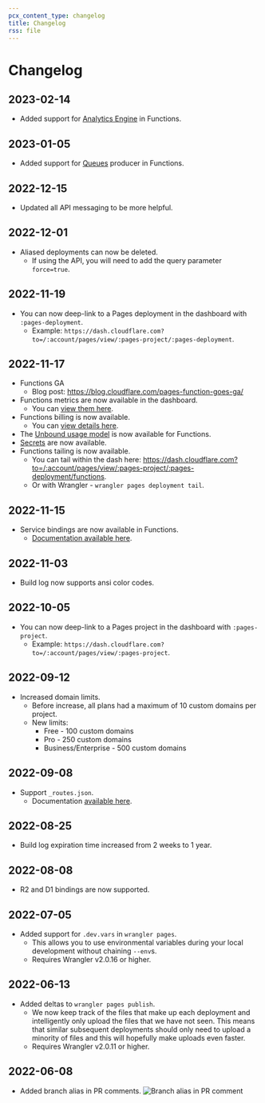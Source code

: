 ```yaml
---
pcx_content_type: changelog
title: Changelog
rss: file
---
```


# Changelog

## 2023-02-14

* Added support for [Analytics Engine](/analytics/analytics-engine/) in Functions.

## 2023-01-05

* Added support for [Queues](/queues/) producer in Functions.

## 2022-12-15

* Updated all API messaging to be more helpful.

## 2022-12-01

* Aliased deployments can now be deleted.
  * If using the API, you will need to add the query parameter `force=true`.

## 2022-11-19

* You can now deep-link to a Pages deployment in the dashboard with `:pages-deployment`.
  * Example: `https://dash.cloudflare.com?to=/:account/pages/view/:pages-project/:pages-deployment`.

## 2022-11-17

* Functions GA
  * Blog post: https://blog.cloudflare.com/pages-function-goes-ga/
* Functions metrics are now available in the dashboard.
  * You can [view them here](https://dash.cloudflare.com?to=/:account/pages/view/:pages-project/analytics/production).
* Functions billing is now available.
  * You can [view details here](/pages/platform/functions/pricing).
* The [Unbound usage model](/workers/platform/limits/#response-limits) is now available for Functions.
* [Secrets](/pages/platform/functions/bindings/#secrets) are now available.
* Functions tailing is now available.
  * You can tail within the dash here: https://dash.cloudflare.com?to=/:account/pages/view/:pages-project/:pages-deployment/functions.
  * Or with Wrangler - `wrangler pages deployment tail`.

## 2022-11-15

* Service bindings are now available in Functions.
  * [Documentation available here](/pages/platform/functions/bindings/#service-bindings).

## 2022-11-03

* Build log now supports ansi color codes.

## 2022-10-05

* You can now deep-link to a Pages project in the dashboard with `:pages-project`.
  * Example: `https://dash.cloudflare.com?to=/:account/pages/view/:pages-project`.

## 2022-09-12

* Increased domain limits.
  * Before increase, all plans had a maximum of 10 custom domains per project.
  * New limits:
    * Free - 100 custom domains
    * Pro - 250 custom domains
    * Business/Enterprise - 500 custom domains

## 2022-09-08

* Support `_routes.json`.
  * Documentation [available here](/pages/platform/functions/routing/#functions-invocation-routes).

## 2022-08-25

* Build log expiration time increased from 2 weeks to 1 year.

## 2022-08-08

* R2 and D1 bindings are now supported.

## 2022-07-05

* Added support for `.dev.vars` in `wrangler pages`.
  * This allows you to use environmental variables during your local development without chaining `--env`s.
  * Requires Wrangler v2.0.16 or higher.

## 2022-06-13

* Added deltas to `wrangler pages publish`.
  * We now keep track of the files that make up each deployment and intelligently only upload the files that we have not seen. This means that similar subsequent deployments should only need to upload a minority of files and this will hopefully make uploads even faster.
  * Requires Wrangler v2.0.11 or higher.

## 2022-06-08

* Added branch alias in PR comments.
![Branch alias in PR comment](/images/pages/platform/branch_alias_pr_comment.png)
